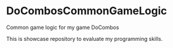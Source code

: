 # DoCombosCommonGameLogic
Common game logic for my game DoCombos

This is showcase repository to evaluate my programming skills.
